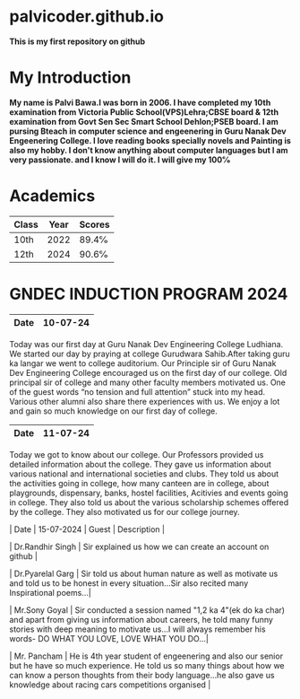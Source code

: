 # palvicoder.github.io
**This is my first repository on github**

# My Introduction
**My name is Palvi Bawa.I was born in 2006. I have completed my 10th examination from Victoria Public School(VPS)Lehra;CBSE board & 12th examination from Govt Sen Sec Smart School Dehlon;PSEB board. I am pursing Bteach in computer science and engeenering in Guru Nanak Dev Engeenering College. I love reading books specially novels and Painting is also my hobby. I don't know anything about computer languages but I am very passionate. and I know I will do it. I will give my 100℅**

# Academics
| Class | Year | Scores |
| ----- | ---- | ------ |
| 10th | 2022 | 89.4℅ |
| 12th | 2024 | 90.6℅ |

# GNDEC INDUCTION PROGRAM 2024

| Date | 10-07-24 |
| ----------- | ----------- |

Today was our first day at Guru Nanak Dev Engineering College Ludhiana. We started our day by praying at college Gurudwara Sahib.After taking guru ka langar we went to college auditorium. Our Principle sir of Guru Nanak Dev Engineering College encouraged us on the first day of our college. Old principal sir of college and many other faculty members motivated us. One of the guest words “no tension and full attention” stuck into my head. Various other alumni also share there experiences with us. We enjoy a lot and gain so much knowledge on our first day of college. 

| Date | 11-07-24 |
| ----------- | ----------- |

Today we got to know about our college. Our Professors provided us detailed information about the college.
They gave us information about various national and international societies and clubs. 
They told us about the activities going in college, how many canteen are in college, about playgrounds, dispensary, banks, hostel facilities, Acitivies and events going in college. 
They also told us about the various scholarship schemes offered by the college.
They also motivated us for our college journey. 

| Date | 15-07-2024 | Guest | Description |
    
| Dr.Randhir Singh | Sir explained us how we can create an account on github |

| Dr.Pyarelal Garg | Sir told us about human nature as well as motivate us and told us to be honest in every situation...Sir also recited many Inspirational poems...|

| Mr.Sony Goyal | Sir conducted a session named "1,2 ka 4"(ek do ka char) and apart from giving us information about careers, he told many funny stories with deep meaning to motivate us...I will always remember his words- DO WHAT YOU LOVE, LOVE WHAT YOU DO...| 

| Mr. Pancham | He is 4th year student of engeenering and also our senior but he have so much experience. He told us so many things about how we can know a person thoughts from their body language...he also gave us knowledge about racing cars competitions organised |
